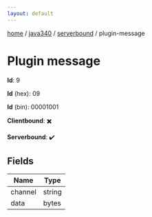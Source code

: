 ```yaml
---
layout: default
---
```


[home](/)  /  [java340](/protocol/java340)  /  [serverbound](/protocol/java340/serverbound)  /  plugin-message

# Plugin message

**Id**: 9

**Id** (hex): 09

**Id** (bin): 00001001

**Clientbound**: ✖️

**Serverbound**: ✔️

## Fields

Name | Type
---|---
channel | string
data | bytes

